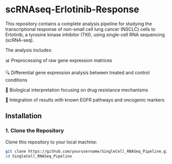 # scRNAseq-Erlotinib-Response
This repository contains a complete analysis pipeline for studying the transcriptional response of non-small cell lung cancer (NSCLC) cells to Erlotinib, a tyrosine kinase inhibitor (TKI), using single-cell RNA sequencing (scRNA-seq).

The analysis includes:

📊 Preprocessing of raw gene expression matrices

🔍 Differential gene expression analysis between treated and control conditions

🧠 Biological interpretation focusing on drug resistance mechanisms

🧬 Integration of results with known EGFR pathways and oncogenic markers

## Installation

### 1. Clone the Repository

Clone this repository to your local machine:

```bash
git clone https://github.com/yourusername/SingleCell_RNASeq_Pipeline.git
cd SingleCell_RNASeq_Pipeline
